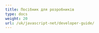 ```yaml
---
title: Посібник для розробників
type: docs
weight: 20
url: /uk/javascript-net/developer-guide/
---
```

